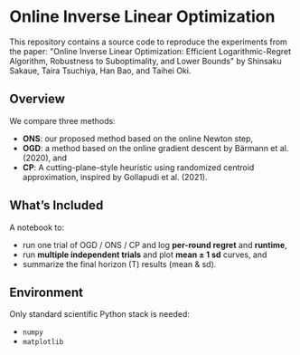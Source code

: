 # Online Inverse Linear Optimization

This repository contains a source code to reproduce the experiments from the paper: "Online Inverse Linear Optimization: Efficient Logarithmic-Regret Algorithm, Robustness to Suboptimality, and Lower Bounds" by Shinsaku Sakaue, Taira Tsuchiya, Han Bao, and Taihei Oki.

## Overview
We compare three methods:
- **ONS**: our proposed method based on the online Newton step,
- **OGD**: a method based on the online gradient descent by Bärmann et al. (2020), and 
- **CP**: A cutting-plane–style heuristic using randomized centroid approximation, inspired by Gollapudi et al. (2021).


## What’s Included
A notebook to:
- run one trial of OGD / ONS / CP and log **per-round regret** and **runtime**, 
- run **multiple independent trials** and plot **mean ± 1 sd** curves, and
- summarize the final horizon \(T\) results (mean & sd).

## Environment
Only standard scientific Python stack is needed:
- `numpy`
- `matplotlib`
